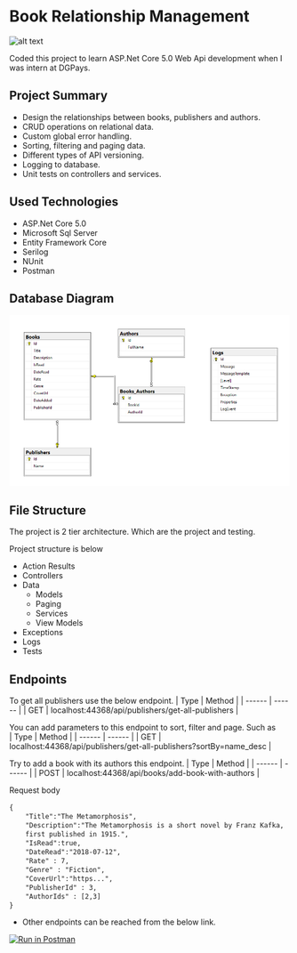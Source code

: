 # Book Relationship Management
![alt text](https://media.istockphoto.com/photos/collection-of-old-books-in-library-picture-id1299842132?k=20&m=1299842132&s=612x612&w=0&h=YTvSQ1fdSrpLWmq2Tr2Z7W_YUjFSWUyBn3ZtnaZjB2w=)


Coded this project to learn ASP.Net Core 5.0 Web Api development when I was
intern at DGPays.

## Project Summary  

* Design the relationships between books, publishers and authors.
* CRUD operations on relational data.
* Custom global error handling.
* Sorting, filtering and paging data.
* Different types of API versioning.
* Logging to database.
* Unit tests on controllers and services.

## Used Technologies  

* ASP.Net Core 5.0
* Microsoft Sql Server
* Entity Framework Core
* Serilog
* NUnit
* Postman

## Database Diagram
![alt text](https://github.com/serkannkoc/Book-API/blob/main/screenshots/Screenshot_1.png?raw=true)
## File Structure
The project is 2 tier architecture. Which are the project and testing.  

Project structure is below
* Action Results
* Controllers
* Data
    * Models
    * Paging
    * Services
    * View Models
* Exceptions
* Logs
* Tests

    
## Endpoints
To get all publishers use the below endpoint.
| Type | Method |
| ------ | ------ |
| GET | localhost:44368/api/publishers/get-all-publishers |  

You can add parameters to this endpoint to sort, filter and page. Such as  
| Type | Method |
| ------ | ------ |
| GET | localhost:44368/api/publishers/get-all-publishers?sortBy=name_desc |  

Try to add a book with its authors this endpoint.
| Type | Method |
| ------ | ------ |
| POST | localhost:44368/api/books/add-book-with-authors |  

Request body 
```
{
    "Title":"The Metamorphosis",
    "Description":"The Metamorphosis is a short novel by Franz Kafka, 
    first published in 1915.",
    "IsRead":true,
    "DateRead":"2018-07-12",
    "Rate" : 7,
    "Genre" : "Fiction",
    "CoverUrl":"https...",
    "PublisherId" : 3,
    "AuthorIds" : [2,3]
}
```



* Other endpoints can be reached from the below link.  

[![Run in Postman](https://run.pstmn.io/button.svg)](https://god.postman.co/run-collection/e03e21df83eb5352aec9?action=collection%2Fimport)


